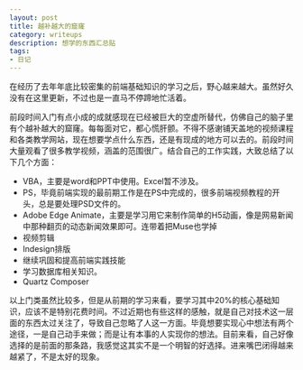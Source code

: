 ```yaml
---
layout: post
title: 越补越大的窟窿
category: writeups
description: 想学的东西汇总贴
tags:
- 日记
---
```


在经历了去年年底比较密集的前端基础知识的学习之后，野心越来越大。虽然好久没有在这里更新，不过也是一直马不停蹄地忙活着。

前段时间入门有点小成的成就感现在已经被巨大的空虚所替代，仿佛自己的脑子里有个越补越大的窟窿。每每面对它，都心慌肝颤。不得不感谢铺天盖地的视频课程和各类教学网站，现在想要学点什么东西，还是有现成的地方可以去的。前段时间大量观看了很多教学视频，涵盖的范围很广。结合自己的工作实践，大致总结了以下几个方面：

- VBA，主要是word和PPT中使用。Excel暂不涉及。
- PS，毕竟前端实现的最前期工作是在PS中完成的，很多前端视频教程的开头，总是要处理PSD文件的。
- Adobe Edge Animate，主要是学习用它来制作简单的H5动画，像是网易新闻中那种翻页的动态新闻效果即可。连带着把Muse也学掉
- 视频剪辑
- Indesign排版
- 继续巩固和提高前端实践技能
- 学习数据库相关知识。
- Quartz Composer

以上门类虽然比较多，但是从前期的学习来看，要学习其中20%的核心基础知识，应该不是特别花费时间。不过近期也有些这样的感触，就是自己对技术这一层面的东西太过关注了，导致自己忽略了人这一方面。毕竟想要实现心中想法有两个途径，一是自己动手来做；而是让有本事的人实现你的想法。目前来看，自己好像选择的是前面的那条路，我感觉这其实不是一个明智的好选择。进来嘴巴闭得越来越紧了，不是太好的现象。
